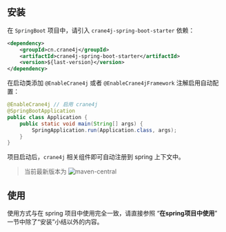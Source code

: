 ## 安装

在 `SpringBoot` 项目中，请引入 `crane4j-spring-boot-starter` 依赖：

~~~xml
<dependency>
    <groupId>cn.crane4j</groupId>
    <artifactId>crane4j-spring-boot-starter</artifactId>
    <version>${last-version}</version>
</dependency>
~~~

在启动类添加 `@EnableCrane4j` 或者 `@EnableCrane4jFramework` 注解启用自动配置：

~~~java
@EnableCrane4j // 启用 crane4j
@SpringBootApplication
public class Application {
    public static void main(String[] args) {
        SpringApplication.run(Application.class, args);
    }
}
~~~

项目启动后，`crane4j` 相关组件即可自动注册到 spring 上下文中。

> 当前最新版本为 ![maven-central](https://img.shields.io/github/v/release/Createsequence/crane4j?include_prereleases)

## 使用

使用方式与在 spring 项目中使用完全一致，请直接参照 “**在spring项目中使用**” 一节中除了“安装”小结以外的内容。
